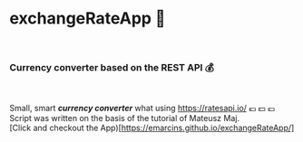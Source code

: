 # exchangeRateApp :money_with_wings:

<br />

### Currency converter based on the REST API :moneybag:

<br />

Small, smart ***currency converter*** what using https://ratesapi.io/ :euro: :dollar: :pound:
<br />
Script was written on the basis of the tutorial of Mateusz Maj.
<br />
[Click and checkout the App)[https://emarcins.github.io/exchangeRateApp/]






